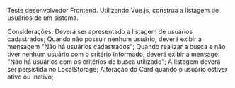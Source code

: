 Teste desenvolvedor Frontend.
Utilizando Vue.js, construa a listagem de usuários de um sistema.

Considerações:
Deverá ser apresentado a listagem de usuários cadastrados;
Quando não possuir nenhum usuário, deverá exibir a mensagem "Não há usuários cadastrados";
Quando realizar a busca e não tiver nenhum usuário com o critério informado, deverá exibir a mensage: "Não há usuários com os critérios de busca utilizado";
A listagem deverá ser persistida no LocalStorage;
Alteração do Card quando o usuário estiver ativo ou inativo;
